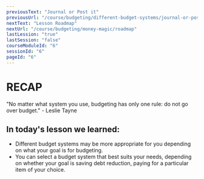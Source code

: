 ```yaml
---
previousText: "Journal or Post it"
previousUrl: "/course/budgeting/different-budget-systems/journal-or-post-it"
nextText: "Lesson Roadmap"
nextUrl: "/course/budgeting/money-magic/roadmap"
lastLession: "true"
lastSession: "false"
courseModuleId: "6"
sessionId: "6"
pageId: "6"
---
```



# RECAP

<sparkle-character-intro position="right" character="jen">
"No matter what system you use, budgeting has only one rule: do not go over budget."
- Leslie Tayne

</sparkle-character-intro>

## In today's lesson we learned: 
- Different budget systems may be more appropriate for you depending on what your goal is for budgeting.
- You can select a budget system that best suits your needs, depending on whether your goal is saving debt reduction, paying for a particular item of your choice.
